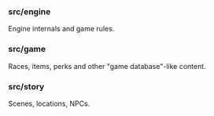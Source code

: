 ### src/engine

Engine internals and game rules.

### src/game

Races, items, perks and other "game database"-like content.

### src/story

Scenes, locations, NPCs.

